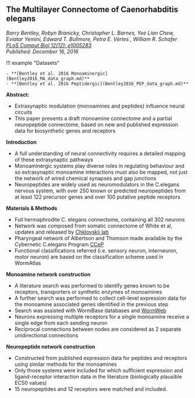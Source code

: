 ## The Multilayer Connectome of Caenorhabditis elegans

*Barry Bentley, Robyn Branicky, Christopher L. Barnes, Yee Lian Chew, Eviatar Yemini, Edward T. Bullmore, Petra E. Vértes , William R. Schafer* <br>*[PLoS Comput Biol 12(12): e1005283](https://doi.org/10.1371/journal.pcbi.1005283)*<br> *Published: December 16, 2016* 


!!! example "Datasets"     

    - **[Bentley et al. 2016 Monoaminergic](Bentley2016_MA_data_graph.md)**
    - **[Bentley et al. 2016 Peptidergic](Bentley2016_PEP_data_graph.md)**

**Abstract:**

- Extrasynaptic modulation (monoamines and peptides) influence neural circuits
- This paper presents a draft monoamine connectome and a partial neuropeptide connectome, based on new and published expression data for biosynthetic genes and receptors

**Introduction**

- A full understanding of neural connectivity requires a detailed mapping of these extrasynaptic pathways
- Monoaminergic systems play diverse roles in regulating behaviour and so extrasynaptic monoamine interactions must also be mapped, not just the network of wired chemical synapses and gap junctions
- Neuropeptides are widely used as neuromodulators in the C.elegans nervous system, with over 250 known or predicted neuropeptides from at least 122 precursor genes and over 100 putative peptide receptors

**Materials & Methods**

- Full hermaphrodite C. elegans connectome, containing all 302 neurons
- Network was composed from somatic connectome of White et al, updates and released by [Chklovskii lab](https://journals.plos.org/ploscompbiol/article?id=10.1371/journal.pcbi.1001066)
- Pharyngeal network of Albertson and Thomson made available by the Cybernetic C.elegans Program [CCeP](http://ims.dse.ibaraki.ac.jp/ccep/)
- Functional classifications referred (i.e. sensory neuron, interneuron, motor neuron) are based on the classification scheme used in WormAtlas

**Monoamine network construction**

- A literature search was performed to identify genes known to be receptors, transporters or synthetic enzymes of monoamines
- A further search was performed to collect cell-level expression data for the monoamine associated genes identified in the previous step
- Search was assisted with WormBase databases and [WormWeb](http://www.wormbase.org)
- Neurons expressing multiple receptors for a single monoamine receive a single edge from each sending neuron
- Reciprocal connections between nodes are considered as 2 separate unidirectional connections

**Neuropeptide network construction**

- Constructed from published expression data for peptides and receptors using similar methods for the monoamines
- Only those systems were included for which sufficient expression and ligand-receptor interaction data in the literature (biologically plausible EC50 values)
- 15 neuropeptides and 12 receptors were matched and included.
